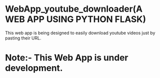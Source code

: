 # WebApp_youtube_downloader(A WEB APP USING PYTHON FLASK)
This web app is being designed to easily download youtube videos just by pasting their URL.
# Note:- This Web App is under development.
